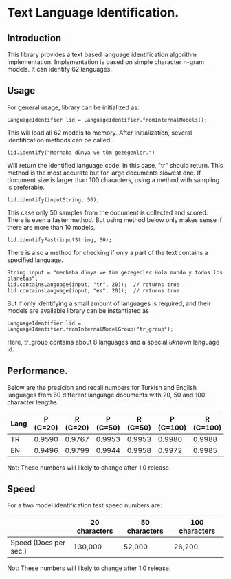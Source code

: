 Text Language Identification.
============

## Introduction

This library provides a text based language identification algorithm implementation.
Implementation is based on simple character n-gram models. It can identify 62 languages.

## Usage

For general usage, library can be initialized as:

    LanguageIdentifier lid = LanguageIdentifier.fromInternalModels();

This will load all 62 models to memory. After initialization, several identification methods can be called.
 
    lid.identify("Merhaba dünya ve tüm gezegenler.")

Will return the identified language code. In this case, "tr" should return. This method is the most accurate but for large documents slowest one.
 If document size is larger than 100 characters, using a method with sampling is preferable.
  
    lid.identify(inputString, 50);

This case only 50 samples from the document is collected and scored. There is even a faster method. But using method below
 only makes sense if there are more than 10 models. 
  
    lid.identifyFast(inputString, 50);  

There is also a method for checking if only a part of the text contains a specified language.

    String input = "merhaba dünya ve tüm gezegenler Hola mundo y todos los planetas";
    lid.containsLanguage(input, "tr", 20));  // returns true
    lid.containsLanguage(input, "es", 20));  // returns true    

But if only identifying a small amount of languages is
 required, and their models are available library can be instantiated as 
 
    LanguageIdentifier lid = LanguageIdentifier.fromInternalModelGroup("tr_group");

Here, tr_group contains about 8 languages and a special *uknown* language id.

## Performance. 

Below are the presicion and recall numbers for Turkish and English languages from 60 different language documents
with 20, 50 and 100 character lengths.


| Lang | P (C=20) | R (C=20) | P (C=50) | R (C=50) | P (C=100) | R (C=100) |
|------|----------|----------|----------|----------|-----------|-----------|
| TR   |  0.9590  | 0.9767   |  0.9953  |  0.9953  |  0.9980   |  0.9988   |
| EN   |  0.9496  | 0.9799   |  0.9944  |  0.9958  |  0.9972   |  0.9985   |

Not: These numbers will likely to change after 1.0 release.

## Speed

For a two model identification test speed numbers are:


|       | 20 characters | 50 characters | 100 characters |
|-------|---------------|---------------|----------------|
| Speed (Docs per sec.) | 130,000  | 52,000  |  26,200  |

Not: These numbers will likely to change after 1.0 release.
